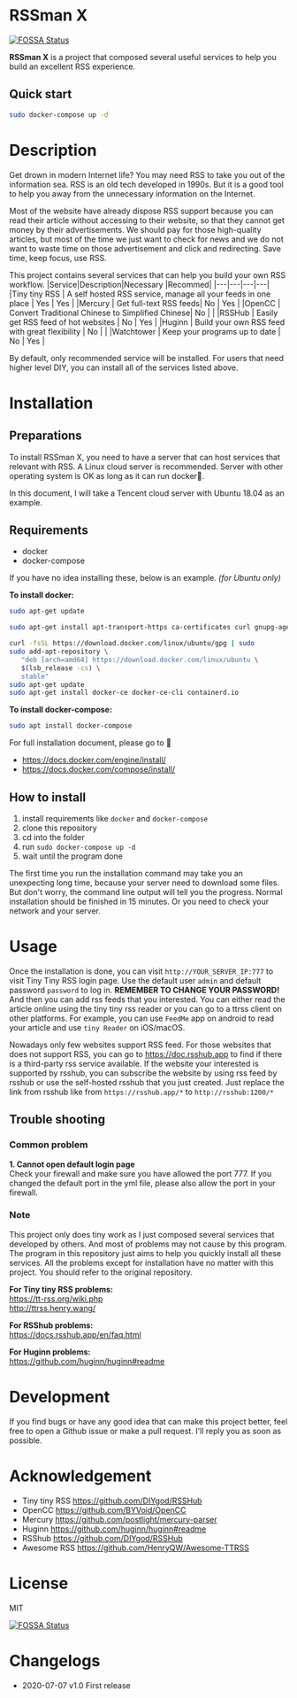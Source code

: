 # RSSman X
[![FOSSA Status](https://app.fossa.com/api/projects/git%2Bgithub.com%2FColin-XKL%2FRSSmanX.svg?type=shield)](https://app.fossa.com/projects/git%2Bgithub.com%2FColin-XKL%2FRSSmanX?ref=badge_shield)

**RSSman X** is a project that composed several useful services to help you build an excellent RSS experience.
## Quick start
```bash
sudo docker-compose up -d
```
# Description
Get drown in modern Internet life? You may need RSS to take you out of the information sea. RSS is an old tech developed in 1990s. But it is a good tool to help you away from the unnecessary information on the Internet.

Most of the website have already dispose RSS support because you can read their article without accessing to their website, so that they cannot get money by their advertisements. We should pay for those high-quality articles, but most of the time we just want to check for news and we do not want to waste time on those advertisement and click and redirecting. Save time, keep focus, use RSS.


This project contains several services that can help you build your own RSS workflow.
|Service|Description|Necessary |Recommed|
|---|---|---|---|
|Tiny tiny RSS  |  A self hosted RSS service, manage all your feeds in one place | Yes | Yes |
|Mercury  | Get full-text RSS feeds| No | Yes |
|OpenCC | Convert Traditional Chinese to Simplified  Chinese| No |  |
|RSSHub | Easily get RSS feed of hot websites | No | Yes |
|Huginn | Build your own RSS feed with great flexibility | No |  |
|Watchtower | Keep your programs up to date | No | Yes |

By default, only recommended service will be installed. For users that need higher level DIY, you can install all of the services listed above.
# Installation
## Preparations
To install RSSman X, you need to have a server that can host services that relevant with RSS. A Linux cloud server is recommended. Server with other operating system is OK as long as it can run docker🐋. 

In this document, I will take a Tencent cloud server with Ubuntu 18.04 as an example.
## Requirements
* docker
* docker-compose
  
If you have no idea installing these, below is an example. *(for Ubuntu only)*

**To install docker:**
```bash
sudo apt-get update

sudo apt-get install apt-transport-https ca-certificates curl gnupg-agent software-properties-common

curl -fsSL https://download.docker.com/linux/ubuntu/gpg | sudo 
sudo add-apt-repository \
   "deb [arch=amd64] https://download.docker.com/linux/ubuntu \
   $(lsb_release -cs) \
   stable"
sudo apt-get update
sudo apt-get install docker-ce docker-ce-cli containerd.io
```

**To install docker-compose:**
```bash
sudo apt install docker-compose
```

For full installation document, please go to 📕
* https://docs.docker.com/engine/install/
* https://docs.docker.com/compose/install/


## How to install
1. install requirements like `docker` and `docker-compose`
2. clone this repository
3. cd into the folder
4. run `sudo docker-compose up -d`
5. wait until the program done

The first time you run the installation command may take you an unexpecting long time, because your server need to download some files. But don't worry, the command line output will tell you the progress. Normal installation should be finished in 15 minutes. Or you need to check your network and your server.

# Usage
Once the installation is done, you can visit `http://YOUR_SERVER_IP:777` to visit Tiny Tiny RSS login page. Use the default user `admin` and default password `password` to log in. **REMEMBER TO CHANGE YOUR PASSWORD!**  
And then you can add rss feeds that you interested. You can either read the article online using the tiny tiny rss reader or you can go to a ttrss client on other platforms. For example, you can use `FeedMe` app on android to read your article and use `tiny Reader` on iOS/macOS. 

Nowadays only few websites support RSS feed. For those websites that does not support RSS, you can go to https://doc.rsshub.app to find if there is a third-party rss service available. If the website your interested is supported by rsshub, you can subscribe the website by using rss feed by rsshub or use the self-hosted rsshub that you just created. Just replace the link from rsshub like from `https://rsshub.app/*` to `http://rsshub:1200/*` 


## Trouble shooting
### Common problem
**1. Cannot open default login page**  
Check your firewall and make sure you have allowed the port 777. If you changed the default port in the yml file, please also allow the port in your firewall.
   
### Note
This project only does tiny work as I just composed several services that developed by others. And most of problems may not cause by this program. The program in this repository just aims to help you quickly install all these services. All the problems except for installation have no matter with this project. You should refer to the original repository.

**For Tiny tiny RSS problems:**  
https://tt-rss.org/wiki.php  
http://ttrss.henry.wang/  

**For RSShub problems:**  
https://docs.rsshub.app/en/faq.html

**For Huginn problems:**  
https://github.com/huginn/huginn#readme
 

# Development
If you find bugs or have any good idea that can make this project better, feel free to open a Github issue or make a pull request. I'll reply you as soon as possible.

# Acknowledgement
* Tiny tiny RSS https://github.com/DIYgod/RSSHub
* OpenCC https://github.com/BYVoid/OpenCC
* Mercury https://github.com/postlight/mercury-parser
* Huginn https://github.com/huginn/huginn#readme
* RSShub https://github.com/DIYgod/RSSHub
* Awesome RSS https://github.com/HenryQW/Awesome-TTRSS

# License
MIT


[![FOSSA Status](https://app.fossa.com/api/projects/git%2Bgithub.com%2FColin-XKL%2FRSSmanX.svg?type=large)](https://app.fossa.com/projects/git%2Bgithub.com%2FColin-XKL%2FRSSmanX?ref=badge_large)

# Changelogs
* 2020-07-07 v1.0  First release